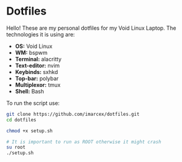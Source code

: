 # Dotfiles
Hello! These are my personal dotfiles for my Void Linux Laptop. The technologies it is using are:
- **OS:** Void Linux
- **WM:** bspwm
- **Terminal:** alacritty
- **Text-editor:** nvim
- **Keybinds:** sxhkd
- **Top-bar:** polybar
- **Multiplexor:** tmux
- **Shell:** Bash

To run the script use:
```bash
git clone https://github.com/imarcex/dotfiles.git
cd dotfiles

chmod +x setup.sh

# It is important to run as ROOT otherwise it might crash
su root
./setup.sh
```
